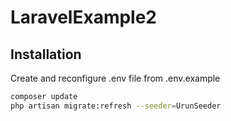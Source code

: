 # LaravelExample2

## Installation

Create and reconfigure .env file from .env.example
```bash
composer update
php artisan migrate:refresh --seeder=UrunSeeder
```
